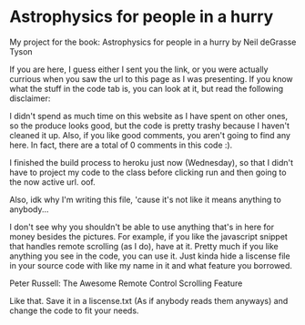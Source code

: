 # Astrophysics for people in a hurry
My project for the book: Astrophysics for people in a hurry by Neil deGrasse Tyson

If you are here, I guess either I sent you the link, or you were actually currious 
when you saw the url to this page as I was presenting. If you know what the stuff 
in the code tab is, you can look at it, but read the following disclaimer:

I didn't spend as much time on this website as I have spent on other ones, so the 
produce looks good, but the code is pretty trashy because I haven't cleaned it up. 
Also, if you like good comments, you aren't going to find any here. In fact, there 
are a total of 0 comments in this code :).

I finished the build process to heroku just now (Wednesday), so that I didn't have 
to project my code to the class before clicking run and then going to the now active
url. oof.

Also, idk why I'm writing this file, 'cause it's not like it means anything to anybody...

I don't see why you shouldn't be able to use anything that's in here for money besides 
the pictures. For example, if you like the javascript snippet that handles remote 
scrolling (as I do), have at it. Pretty much if you like anything you see in the code, 
you can use it. Just kinda hide a liscense file in your source code with like my name 
in it and what feature you borrowed.

Peter Russell: The Awesome Remote Control Scrolling Feature

Like that. Save it in a liscense.txt (As if anybody reads them anyways) and change the 
code to fit your needs.
